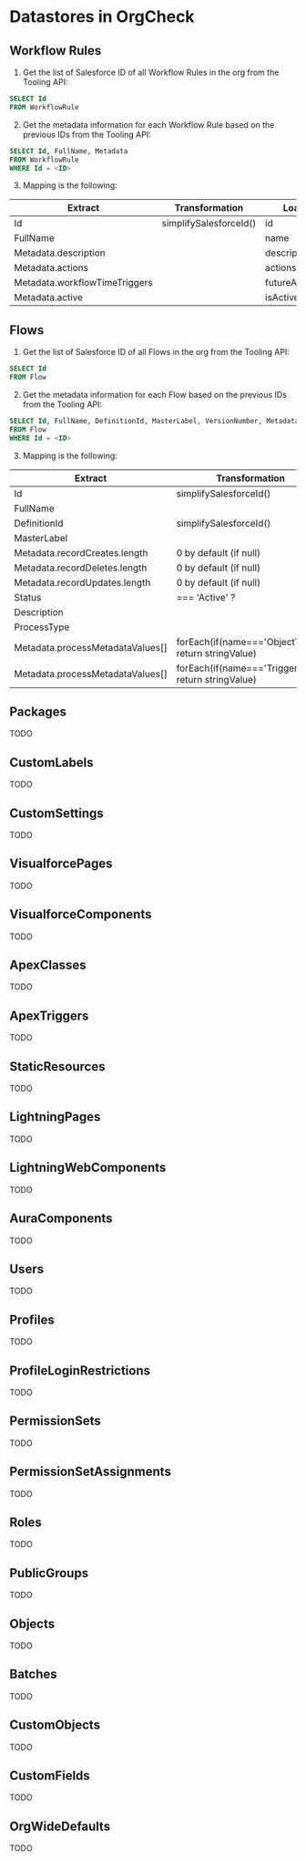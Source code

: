 # Datastores in OrgCheck

## Workflow Rules

1. Get the list of Salesforce ID of all Workflow Rules in the org from the Tooling API:
```SQL
SELECT Id
FROM WorkflowRule
```

2. Get the metadata information for each Workflow Rule based on the previous IDs from the Tooling API:
```SQL
SELECT Id, FullName, Metadata 
FROM WorkflowRule 
WHERE Id = <ID>
```

3. Mapping is the following:

| Extract                       | Transformation         | Load          |
| ----------------------------- | ---------------------- | ------------- |
| Id                            | simplifySalesforceId() | id            |
| FullName                      |                        | name          |
| Metadata.description          |                        | description   |
| Metadata.actions              |                        | actions       |
| Metadata.workflowTimeTriggers |                        | futureActions |
| Metadata.active               |                        | isActive      |


## Flows

1. Get the list of Salesforce ID of all Flows in the org from the Tooling API:
```SQL
SELECT Id
FROM Flow
```

2. Get the metadata information for each Flow based on the previous IDs from the Tooling API:
```SQL
SELECT Id, FullName, DefinitionId, MasterLabel, VersionNumber, Metadata, Status, Description, ProcessType 
FROM Flow 
WHERE Id = <ID>
```

3. Mapping is the following:

| Extract                          | Transformation                                       | Load           |
| -------------------------------- | ---------------------------------------------------- | -------------- |
| Id                               | simplifySalesforceId()                               | id             |
| FullName                         |                                                      | name           |
| DefinitionId                     | simplifySalesforceId()                               | definitionId   |
| MasterLabel                      |                                                      | definitionName |
| Metadata.recordCreates.length    | 0 by default (if null)                               | dmlCreates     |
| Metadata.recordDeletes.length    | 0 by default (if null)                               | dmlDeletes     |
| Metadata.recordUpdates.length    | 0 by default (if null)                               | dmlUpdates     |
| Status                           | === 'Active' ?                                       | isActive       |
| Description                      |                                                      | description    |
| ProcessType                      |                                                      | type           |
| Metadata.processMetadataValues[] | forEach(if(name==='ObjectType') return stringValue)  | sobject        |
| Metadata.processMetadataValues[] | forEach(if(name==='TriggerType') return stringValue) | triggerType    |


## Packages
TODO

## CustomLabels
TODO

## CustomSettings
TODO

## VisualforcePages
TODO

## VisualforceComponents
TODO

## ApexClasses
TODO

## ApexTriggers
TODO

## StaticResources
TODO

## LightningPages
TODO

## LightningWebComponents
TODO

## AuraComponents
TODO

## Users
TODO

## Profiles
TODO

## ProfileLoginRestrictions
TODO

## PermissionSets
TODO

## PermissionSetAssignments
TODO

## Roles
TODO

## PublicGroups
TODO

## Objects
TODO

## Batches
TODO

## CustomObjects
TODO

## CustomFields
TODO

## OrgWideDefaults
TODO
